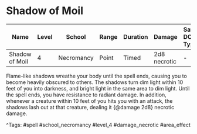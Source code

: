 # Shadow of Moil

| Name | Level | School | Range | Duration | Damage | Save DC & Type |
|------|-------|--------|-------|----------|--------|----------------|
| Shadow of Moil | 4 | Necromancy | Point | Timed | 2d8 necrotic | - |

Flame-like shadows wreathe your body until the spell ends, causing you to become heavily obscured to others. The shadows turn dim light within 10 feet of you into darkness, and bright light in the same area to dim light. Until the spell ends, you have resistance to radiant damage. In addition, whenever a creature within 10 feet of you hits you with an attack, the shadows lash out at that creature, dealing it {@damage 2d8} necrotic damage.

^Tags: #spell #school_necromancy #level_4 #damage_necrotic #area_effect